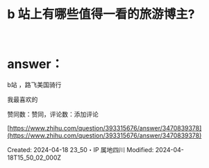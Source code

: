 # b 站上有哪些值得一看的旅游博主?

<br>

# answer： <br>
b站  ，路飞美国骑行

我最喜欢的



 赞同数：赞同，评论数：添加评论
<br>

[https://www.zhihu.com/question/393315676/answer/3470839378](https://www.zhihu.com/question/393315676/answer/3470839378)<br>



Created: 2024-04-18 23_50・IP 属地四川
Modified: 2024-04-18T15_50_02_000Z
